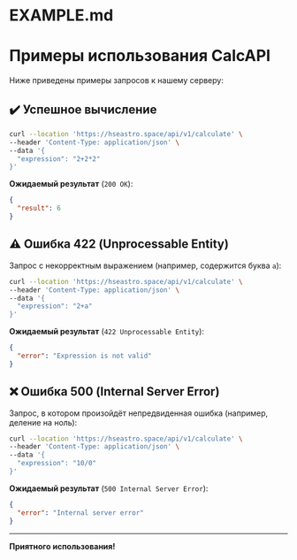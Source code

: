 # EXAMPLE.md

# Примеры использования CalcAPI

Ниже приведены примеры запросов к нашему серверу:

## :heavy_check_mark: Успешное вычисление
```bash
curl --location 'https://hseastro.space/api/v1/calculate' \
--header 'Content-Type: application/json' \
--data '{
  "expression": "2+2*2"
}'
```
**Ожидаемый результат** (`200 OK`):
```json
{
  "result": 6
}
```

## :warning: Ошибка 422 (Unprocessable Entity)
Запрос с некорректным выражением (например, содержится буква `a`):

```bash
curl --location 'https://hseastro.space/api/v1/calculate' \
--header 'Content-Type: application/json' \
--data '{
  "expression": "2+a"
}'
```
**Ожидаемый результат** (`422 Unprocessable Entity`):
```json
{
  "error": "Expression is not valid"
}
```

## :x: Ошибка 500 (Internal Server Error)
Запрос, в котором произойдёт непредвиденная ошибка (например, деление на ноль):
```bash
curl --location 'https://hseastro.space/api/v1/calculate' \
--header 'Content-Type: application/json' \
--data '{
  "expression": "10/0"
}'
```
**Ожидаемый результат** (`500 Internal Server Error`):
```json
{
  "error": "Internal server error"
}
```

----

**Приятного использования!**